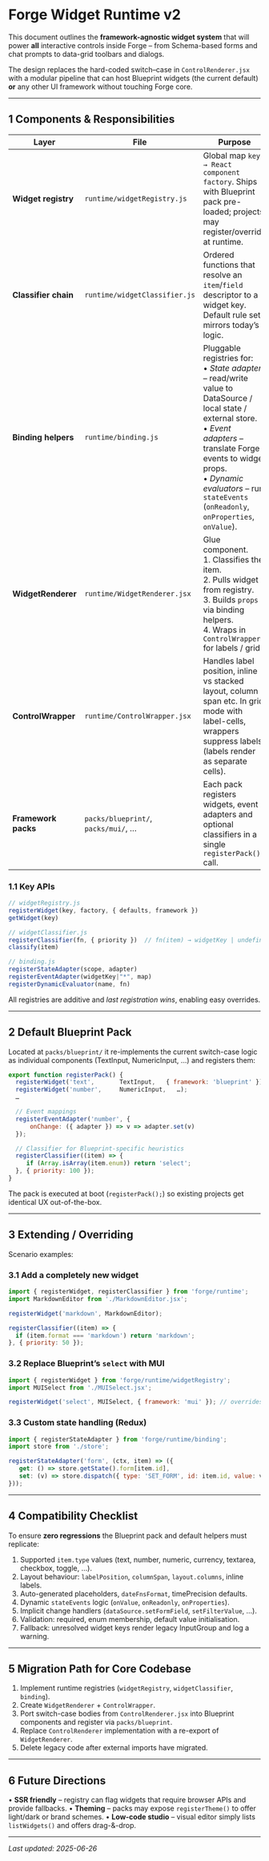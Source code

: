 # Forge Widget Runtime v2

This document outlines the **framework-agnostic widget system** that will power **all** interactive controls inside Forge – from Schema-based forms and chat prompts to data-grid toolbars and dialogs.

The design replaces the hard-coded switch–case in `ControlRenderer.jsx` with a modular pipeline that can host Blueprint widgets (the current default) **or** any other UI framework without touching Forge core.

---

## 1  Components & Responsibilities

| Layer | File | Purpose |
|-------|------|---------|
| **Widget registry** | `runtime/widgetRegistry.js` | Global map `key → React component factory`.  Ships with Blueprint pack pre-loaded; projects may register/override at runtime. |
| **Classifier chain** | `runtime/widgetClassifier.js` | Ordered functions that resolve an `item`/`field` descriptor to a widget key.  Default rule set mirrors today’s logic. |
| **Binding helpers** | `runtime/binding.js` | Pluggable registries for: <br>• *State adapters* – read/write value to DataSource / local state / external store.<br>• *Event adapters* – translate Forge events to widget props.<br>• *Dynamic evaluators* – run `stateEvents` (`onReadonly`, `onProperties`, `onValue`). |
| **WidgetRenderer** | `runtime/WidgetRenderer.jsx` | Glue component.<br>1. Classifies the item.<br>2. Pulls widget from registry.<br>3. Builds `props` via binding helpers.<br>4. Wraps in `ControlWrapper` for labels / grid. |
| **ControlWrapper** | `runtime/ControlWrapper.jsx` | Handles label position, inline vs stacked layout, column span etc. In grid mode with label-cells, wrappers suppress labels (labels render as separate cells). |
| **Framework packs** | `packs/blueprint/`, `packs/mui/`, … | Each pack registers widgets, event adapters and optional classifiers in a single `registerPack()` call. |

### 1.1  Key APIs

```js
// widgetRegistry.js
registerWidget(key, factory, { defaults, framework })
getWidget(key)

// widgetClassifier.js
registerClassifier(fn, { priority })  // fn(item) → widgetKey | undefined
classify(item)

// binding.js
registerStateAdapter(scope, adapter)
registerEventAdapter(widgetKey|"*", map)
registerDynamicEvaluator(name, fn)
```

All registries are additive and *last registration wins*, enabling easy overrides.

---

## 2  Default Blueprint Pack

Located at `packs/blueprint/` it re-implements the current switch-case logic as individual components (TextInput, NumericInput, …) and registers them:

```js
export function registerPack() {
  registerWidget('text',       TextInput,   { framework: 'blueprint' });
  registerWidget('number',     NumericInput,   …);
  …

  // Event mappings
  registerEventAdapter('number', {
      onChange: ({ adapter }) => v => adapter.set(v)
  });

  // Classifier for Blueprint-specific heuristics
  registerClassifier((item) => {
     if (Array.isArray(item.enum)) return 'select';
  }, { priority: 100 });
}
```

The pack is executed at boot (`registerPack();`) so existing projects get identical UX out-of-the-box.

---

## 3  Extending / Overriding

Scenario examples:

### 3.1  Add a completely new widget

```js
import { registerWidget, registerClassifier } from 'forge/runtime';
import MarkdownEditor from './MarkdownEditor.jsx';

registerWidget('markdown', MarkdownEditor);

registerClassifier((item) => {
  if (item.format === 'markdown') return 'markdown';
}, { priority: 50 });
```

### 3.2  Replace Blueprint’s `select` with MUI

```js
import { registerWidget } from 'forge/runtime/widgetRegistry';
import MUISelect from './MUISelect.jsx';

registerWidget('select', MUISelect, { framework: 'mui' }); // overrides previous key
```

### 3.3  Custom state handling (Redux)

```js
import { registerStateAdapter } from 'forge/runtime/binding';
import store from './store';

registerStateAdapter('form', (ctx, item) => ({
   get: () => store.getState().form[item.id],
   set: (v) => store.dispatch({ type: 'SET_FORM', id: item.id, value: v })
}));
```

---

## 4  Compatibility Checklist

To ensure **zero regressions** the Blueprint pack and default helpers must replicate:

1. Supported `item.type` values (text, number, numeric, currency, textarea, checkbox, toggle, …).
2. Layout behaviour: `labelPosition`, `columnSpan`, `layout.columns`, inline labels.
3. Auto-generated placeholders, `dateFnsFormat`, timePrecision defaults.
4. Dynamic `stateEvents` logic (`onValue`, `onReadonly`, `onProperties`).
5. Implicit change handlers (`dataSource.setFormField`, `setFilterValue`, …).
6. Validation: required, enum membership, default value initialisation.
7. Fallback: unresolved widget keys render legacy InputGroup and log a warning.

---

## 5  Migration Path for Core Codebase

1. Implement runtime registries (`widgetRegistry`, `widgetClassifier`, `binding`).
2. Create `WidgetRenderer` + `ControlWrapper`.
3. Port switch-case bodies from `ControlRenderer.jsx` into Blueprint components and register via `packs/blueprint`.
4. Replace `ControlRenderer` implementation with a re-export of `WidgetRenderer`.
5. Delete legacy code after external imports have migrated.

---

## 6  Future Directions

• **SSR friendly** – registry can flag widgets that require browser APIs and provide fallbacks.
• **Theming** – packs may expose `registerTheme()` to offer light/dark or brand schemes.
• **Low-code studio** – visual editor simply lists `listWidgets()` and offers drag-&-drop.

---

*Last updated: 2025-06-26*
